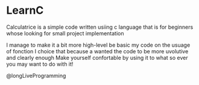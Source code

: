 # LearnC
Calculatrice is a simple code written usiing  c language that is for beginners whose looking for small project implementation

I manage to make it a bit more high-level be basic my code on the usuage of fonction
I choice that because a wanted the code to be more uvolutive and clearly enough
Make yourself confortable by using it to what so ever you may want to do with it!

@longLiveProgramming
